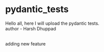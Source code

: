 # pydantic_tests

Hello all, here I will upload the pydantic tests.
<br>
author - Harsh Dhuppad


<br>
adding new feature